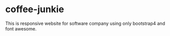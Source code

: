 # coffee-junkie
This is responsive website for software company using only bootstrap4 and font awesome.
